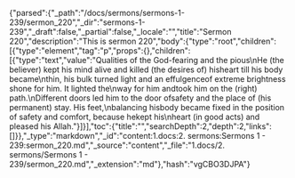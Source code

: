 {"parsed":{"_path":"/docs/sermons/sermons-1-239/sermon_220","_dir":"sermons-1-239","_draft":false,"_partial":false,"_locale":"","title":"Sermon 220","description":"This is sermon 220","body":{"type":"root","children":[{"type":"element","tag":"p","props":{},"children":[{"type":"text","value":"Qualities of the God-fearing and the pious\nHe (the believer) kept his mind alive and killed (the desires of) hisheart till his body became\nthin, his bulk turned light and an effulgenceof extreme brightness shone for him. It lighted the\nway for him andtook him on the (right) path.\nDifferent doors led him to the door ofsafety and the place of (his permanent) stay. His feet,\nbalancing hisbody became fixed in the position of safety and comfort, because hekept his\nheart (in good acts) and pleased his Allah."}]}],"toc":{"title":"","searchDepth":2,"depth":2,"links":[]}},"_type":"markdown","_id":"content:1.docs:2. sermons:Sermons 1 - 239:sermon_220.md","_source":"content","_file":"1.docs/2. sermons/Sermons 1 - 239/sermon_220.md","_extension":"md"},"hash":"vgCBO3DJPA"}
